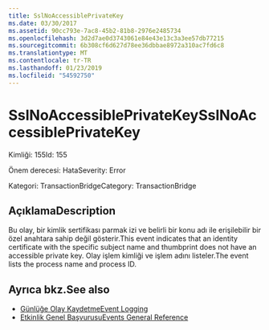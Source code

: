 ```yaml
---
title: SslNoAccessiblePrivateKey
ms.date: 03/30/2017
ms.assetid: 90cc793e-7ac8-45b2-81b8-2976e2485734
ms.openlocfilehash: 3d2d7ae0d3743061e84e43e13c3a3ee57db77215
ms.sourcegitcommit: 6b308cf6d627d78ee36dbbae8972a310ac7fd6c8
ms.translationtype: MT
ms.contentlocale: tr-TR
ms.lasthandoff: 01/23/2019
ms.locfileid: "54592750"
---
```

# <a name="sslnoaccessibleprivatekey"></a><span data-ttu-id="7f866-102">SslNoAccessiblePrivateKey</span><span class="sxs-lookup"><span data-stu-id="7f866-102">SslNoAccessiblePrivateKey</span></span>
<span data-ttu-id="7f866-103">Kimliği: 155</span><span class="sxs-lookup"><span data-stu-id="7f866-103">Id: 155</span></span>  
  
 <span data-ttu-id="7f866-104">Önem derecesi: Hata</span><span class="sxs-lookup"><span data-stu-id="7f866-104">Severity: Error</span></span>  
  
 <span data-ttu-id="7f866-105">Kategori: TransactionBridge</span><span class="sxs-lookup"><span data-stu-id="7f866-105">Category: TransactionBridge</span></span>  
  
## <a name="description"></a><span data-ttu-id="7f866-106">Açıklama</span><span class="sxs-lookup"><span data-stu-id="7f866-106">Description</span></span>  
 <span data-ttu-id="7f866-107">Bu olay, bir kimlik sertifikası parmak izi ve belirli bir konu adı ile erişilebilir bir özel anahtara sahip değil gösterir.</span><span class="sxs-lookup"><span data-stu-id="7f866-107">This event indicates that an identity certificate with the specific subject name and thumbprint does not have an accessible private key.</span></span> <span data-ttu-id="7f866-108">Olay işlem kimliği ve işlem adını listeler.</span><span class="sxs-lookup"><span data-stu-id="7f866-108">The event lists the process name and process ID.</span></span>  
  
## <a name="see-also"></a><span data-ttu-id="7f866-109">Ayrıca bkz.</span><span class="sxs-lookup"><span data-stu-id="7f866-109">See also</span></span>
- [<span data-ttu-id="7f866-110">Günlüğe Olay Kaydetme</span><span class="sxs-lookup"><span data-stu-id="7f866-110">Event Logging</span></span>](../../../../../docs/framework/wcf/diagnostics/event-logging/index.md)
- [<span data-ttu-id="7f866-111">Etkinlik Genel Başvurusu</span><span class="sxs-lookup"><span data-stu-id="7f866-111">Events General Reference</span></span>](../../../../../docs/framework/wcf/diagnostics/event-logging/events-general-reference.md)
